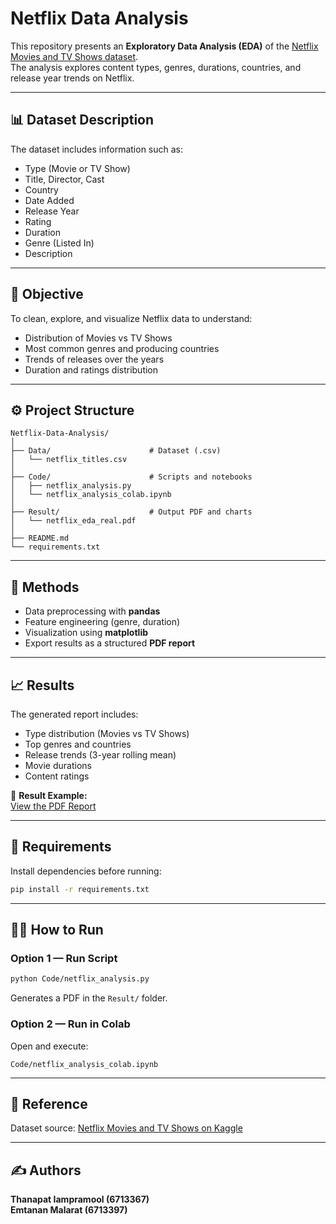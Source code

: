 # Netflix Data Analysis

This repository presents an **Exploratory Data Analysis (EDA)** of the [Netflix Movies and TV Shows dataset](https://www.kaggle.com/datasets/shivamb/netflix-shows/data?select=netflix_titles.csv).  
The analysis explores content types, genres, durations, countries, and release year trends on Netflix.

---

## 📊 Dataset Description
The dataset includes information such as:
- Type (Movie or TV Show)
- Title, Director, Cast
- Country
- Date Added
- Release Year
- Rating
- Duration
- Genre (Listed In)
- Description

---

## 🎯 Objective
To clean, explore, and visualize Netflix data to understand:
- Distribution of Movies vs TV Shows  
- Most common genres and producing countries  
- Trends of releases over the years  
- Duration and ratings distribution  

---

## ⚙️ Project Structure
```
Netflix-Data-Analysis/
│
├── Data/                      # Dataset (.csv)
│   └── netflix_titles.csv
│
├── Code/                      # Scripts and notebooks
│   ├── netflix_analysis.py
│   └── netflix_analysis_colab.ipynb
│
├── Result/                    # Output PDF and charts
│   └── netflix_eda_real.pdf
│
├── README.md
└── requirements.txt
```

---

## 🧩 Methods
- Data preprocessing with **pandas**
- Feature engineering (genre, duration)
- Visualization using **matplotlib**
- Export results as a structured **PDF report**

---

## 📈 Results
The generated report includes:
- Type distribution (Movies vs TV Shows)
- Top genres and countries
- Release trends (3-year rolling mean)
- Movie durations
- Content ratings

📄 **Result Example:**  
[View the PDF Report](Result/netflix_eda_real.pdf)

---

## 🧠 Requirements
Install dependencies before running:
```bash
pip install -r requirements.txt
```

---

## 👩‍💻 How to Run
### Option 1 — Run Script
```bash
python Code/netflix_analysis.py
```
Generates a PDF in the `Result/` folder.

### Option 2 — Run in Colab
Open and execute:
```
Code/netflix_analysis_colab.ipynb
```

---

## 🧾 Reference
Dataset source: [Netflix Movies and TV Shows on Kaggle](https://www.kaggle.com/datasets/shivamb/netflix-shows/data)

---

## ✍️ Authors
**Thanapat Iampramool (6713367)**  
**Emtanan Malarat (6713397)**
